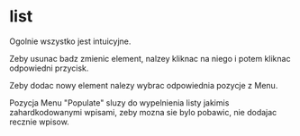 list
====

Ogolnie wszystko jest intuicyjne.

Zeby usunac badz zmienic element, nalzey kliknac na niego i potem kliknac odpowiedni przycisk.

Zeby dodac nowy element nalezy wybrac odpowiednia pozycje z Menu.

Pozycja Menu "Populate" sluzy do wypelnienia listy jakimis zahardkodowanymi wpisami, zeby mozna sie bylo pobawic, nie dodajac recznie wpisow.
